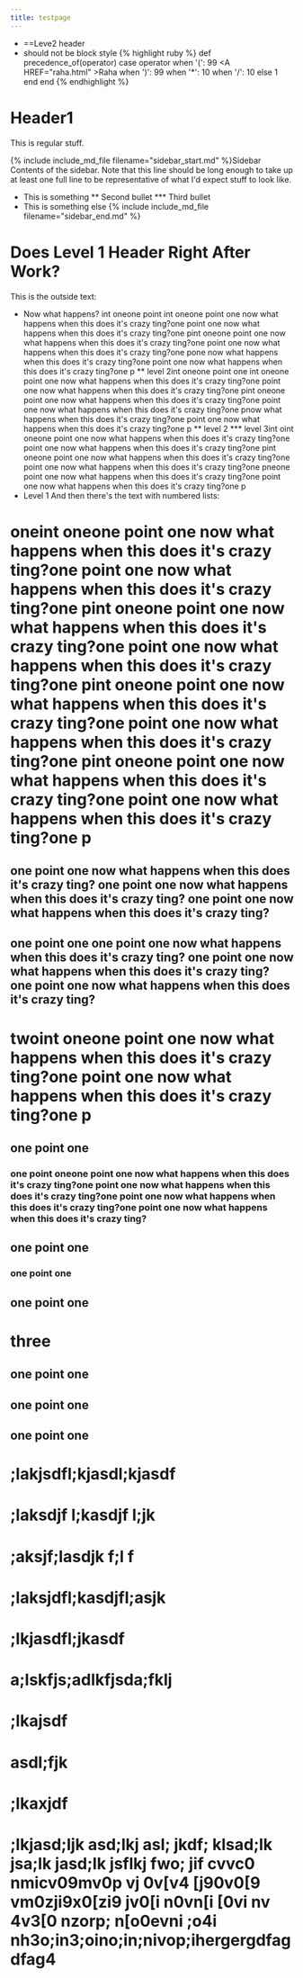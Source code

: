 ```yaml
---
title: testpage
---
```

* ==Leve2 header
* should not be block style
{% highlight ruby %}
  def precedence_of(operator)
    case operator
<span class="standout_code">      when '(': 99</span>
\<A HREF="raha.html"    \>Raha</A> 
      when ')': 99
      when '*': 10
      when '/': 10
      else 1
    end
  end
{% endhighlight %}

# Header1

This is regular stuff.

{% include include_md_file filename="sidebar_start.md" %}Sidebar
Contents of the sidebar. Note that this line should be long enough to take up at least one full line to be representative of what I'd expect stuff to look like.
* This is something
** Second bullet
*** Third bullet
* This is something else
{% include include_md_file filename="sidebar_end.md" %}
# Does Level 1 Header Right After Work?
This is the outside text:
* Now what happens? int oneone point int oneone point one now what happens when this does it's crazy ting?one point one now what happens when this does it's crazy ting?one pint oneone point one now what happens when this does it's crazy ting?one point one now what happens when this does it's crazy ting?one pone now what happens when this does it's crazy ting?one point one now what happens when this does it's crazy ting?one p
** level 2int oneone point one int oneone point one now what happens when this does it's crazy ting?one point one now what happens when this does it's crazy ting?one pint oneone point one now what happens when this does it's crazy ting?one point one now what happens when this does it's crazy ting?one pnow what happens when this does it's crazy ting?one point one now what happens when this does it's crazy ting?one p
** level 2
*** level 3int oint oneone point one now what happens when this does it's crazy ting?one point one now what happens when this does it's crazy ting?one pint oneone point one now what happens when this does it's crazy ting?one point one now what happens when this does it's crazy ting?one pneone point one now what happens when this does it's crazy ting?one point one now what happens when this does it's crazy ting?one p
* Level 1
And then there's the text with numbered lists:
# oneint oneone point one now what happens when this does it's crazy ting?one point one now what happens when this does it's crazy ting?one pint oneone point one now what happens when this does it's crazy ting?one point one now what happens when this does it's crazy ting?one pint oneone point one now what happens when this does it's crazy ting?one point one now what happens when this does it's crazy ting?one pint oneone point one now what happens when this does it's crazy ting?one point one now what happens when this does it's crazy ting?one p
## one point one now what happens when this does it's crazy ting? one point one now what happens when this does it's crazy ting? one point one now what happens when this does it's crazy ting?
## one point one one point one now what happens when this does it's crazy ting? one point one now what happens when this does it's crazy ting? one point one now what happens when this does it's crazy ting?
# twoint oneone point one now what happens when this does it's crazy ting?one point one now what happens when this does it's crazy ting?one p
## one point one
### one point oneone point one now what happens when this does it's crazy ting?one point one now what happens when this does it's crazy ting?one point one now what happens when this does it's crazy ting?one point one now what happens when this does it's crazy ting?
## one point one
### one point one
## one point one
# three
## one point one
## one point one
## one point one
# ;lakjsdfl;kjasdl;kjasdf
# ;laksdjf l;kasdjf l;jk
# ;aksjf;lasdjk f;l f
# ;laksjdfl;kasdjfl;asjk
# ;lkjasdfl;jkasdf
# a;lskfjs;adlkfjsda;fklj 
# ;lkajsdf
# asdl;fjk
# ;lkaxjdf
# ;lkjasd;ljk asd;lkj asl; jkdf; klsad;lk jsa;lk jasd;lk jsflkj fwo; jif cvvc0 nmicv09mv0p vj 0v[v4 [j90v0[9 vm0zji9x0[zi9 jv0[i n0vn[i [0vi nv 4v3[0 nzorp; n[o0evni ;o4i nh3o;in3;oino;in;nivop;ihergergdfagdfag4
